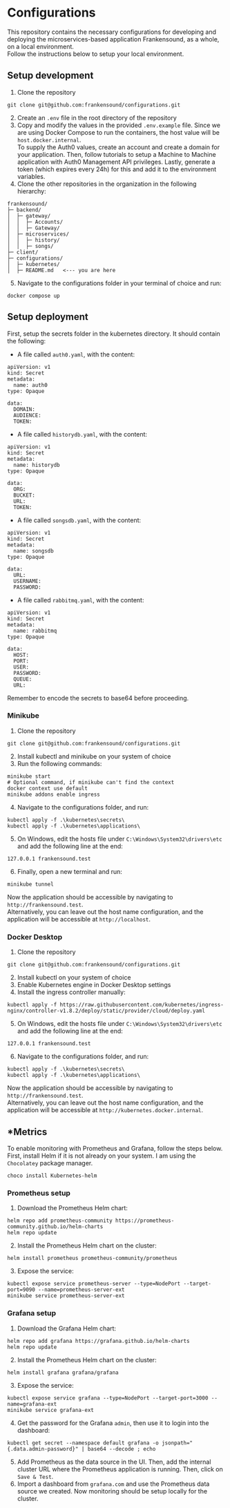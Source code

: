 # Configurations

This repository contains the necessary configurations for developing and deploying the microservices-based application Frankensound, as a whole, on a local environment.  
Follow the instructions below to setup your local environment.

## Setup development
1. Clone the repository
```
git clone git@github.com:frankensound/configurations.git
```
2. Create an  ``` .env ``` file in the root directory of the repository
3. Copy and modify the values in the provided ```.env.example``` file. Since we are using Docker Compose to run the containers, the host value will be ```host.docker.internal```.  
To supply the Auth0 values, create an account and create a domain for your application. Then, follow tutorials to setup a Machine to Machine application with Auth0 Management API privileges. Lastly, generate a token (which expires every 24h) for this and add it to the environment variables.
4. Clone the other repositories in the organization in the following hierarchy:
```
frankensound/
├─ backend/
│  ├─ gateway/
│  │  ├─ Accounts/
│  │  ├─ Gateway/
│  ├─ microservices/
│  │  ├─ history/
│  │  ├─ songs/
├─ client/
├─ configurations/
│  ├─ kubernetes/
│  ├─ README.md   <--- you are here
```
5. Navigate to the configurations folder in your terminal of choice and run:
```
docker compose up
```
## Setup deployment
First, setup the secrets folder in the kubernetes directory. It should contain the following:
- A file called ```auth0.yaml```, with the content:
```
apiVersion: v1
kind: Secret
metadata:
  name: auth0
type: Opaque

data:
  DOMAIN:
  AUDIENCE:
  TOKEN:
```
- A file called ```historydb.yaml```, with the content:
```
apiVersion: v1
kind: Secret
metadata:
  name: historydb
type: Opaque

data:
  ORG:
  BUCKET:
  URL:
  TOKEN:
```
- A file called ```songsdb.yaml```, with the content:
```
apiVersion: v1
kind: Secret
metadata:
  name: songsdb
type: Opaque

data:
  URL:
  USERNAME:
  PASSWORD:
```
- A file called ```rabbitmq.yaml```, with the content:
```
apiVersion: v1
kind: Secret
metadata:
  name: rabbitmq
type: Opaque

data:
  HOST:
  PORT:
  USER:
  PASSWORD:
  QUEUE:
  URL:
```
Remember to encode the secrets to base64 before proceeding.
### Minikube
1. Clone the repository
```
git clone git@github.com:frankensound/configurations.git
```
2. Install kubectl and minikube on your system of choice
3. Run the following commands:
```
minikube start
# Optional command, if minikube can't find the context
docker context use default 
minikube addons enable ingress
```
4. Navigate to the configurations folder, and run:
```
kubectl apply -f .\kubernetes\secrets\
kubectl apply -f .\kubernetes\applications\
```
5. On Windows, edit the hosts file under ```C:\Windows\System32\drivers\etc``` and add the following line at the end:
```
127.0.0.1 frankensound.test
```
6. Finally, open a new terminal and run:
```
minikube tunnel
```
Now the application should be accessible by navigating to ```http://frankensound.test```.  
Alternatively, you can leave out the host name configuration, and the application will be accessible at ```http://localhost```.
### Docker Desktop
1. Clone the repository
```
git clone git@github.com:frankensound/configurations.git
```
2. Install kubectl on your system of choice
3. Enable Kubernetes engine in Docker Desktop settings
4. Install the ingress controller manually:
```
kubectl apply -f https://raw.githubusercontent.com/kubernetes/ingress-nginx/controller-v1.8.2/deploy/static/provider/cloud/deploy.yaml
```
5. On Windows, edit the hosts file under ```C:\Windows\System32\drivers\etc``` and add the following line at the end:
```
127.0.0.1 frankensound.test
```
6. Navigate to the configurations folder, and run:
```
kubectl apply -f .\kubernetes\secrets\
kubectl apply -f .\kubernetes\applications\
```
Now the application should be accessible by navigating to ```http://frankensound.test```.  
Alternatively, you can leave out the host name configuration, and the application will be accessible at ```http://kubernetes.docker.internal```.

## *Metrics
To enable monitoring with Prometheus and Grafana, follow the steps below.  
First, install Helm if it is not already on your system. I am using the ```Chocolatey``` package manager.
```
choco install Kubernetes-helm
```
### Prometheus setup
1. Download the Prometheus Helm chart:
```
helm repo add prometheus-community https://prometheus-community.github.io/helm-charts
helm repo update
```
2. Install the Prometheus Helm chart on the cluster:
```
helm install prometheus prometheus-community/prometheus
```
3. Expose the service:
```
kubectl expose service prometheus-server --type=NodePort --target-port=9090 --name=prometheus-server-ext
minikube service prometheus-server-ext
```
### Grafana setup
1. Download the Grafana Helm chart:
```
helm repo add grafana https://grafana.github.io/helm-charts 
helm repo update
```
2. Install the Prometheus Helm chart on the cluster:
```
helm install grafana grafana/grafana
```
3. Expose the service:
```
kubectl expose service grafana --type=NodePort --target-port=3000 --name=grafana-ext
minikube service grafana-ext
```
4. Get the password for the Grafana ```admin```, then use it to login into the dashboard:
```
kubectl get secret --namespace default grafana -o jsonpath="{.data.admin-password}" | base64 --decode ; echo
```

5. Add Prometheus as the data source in the UI. Then, add the internal cluster URL where the Prometheus application is running. Then, click on ```Save & Test```.
6. Import a dashboard from ```grafana.com``` and use the Prometheus data source we created.
Now monitoring should be setup locally for the cluster.